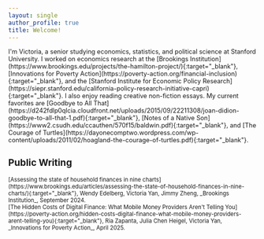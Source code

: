 ```yaml
---
layout: single
author_profile: true
title: Welcome!
---
```

<span style="font-size:0.9em;">
I'm Victoria, a senior studying economics, statistics, and political science at Stanford University. I worked on economics research at the [Brookings Institution](https://www.brookings.edu/projects/the-hamilton-project/){:target="_blank"}, [Innovations for Poverty Action](https://poverty-action.org/financial-inclusion){:target="_blank"}, and the [Stanford Institute for Economic Policy Research](https://siepr.stanford.edu/california-policy-research-initiative-capri){:target="_blank"}. I also enjoy reading creative non-fiction essays. My current favorites are [Goodbye to All That](https://d242fdlp0qlcia.cloudfront.net/uploads/2015/09/22211308/joan-didion-goodbye-to-all-that-1.pdf){:target="_blank"}, [Notes of a Native Son](https://www2.csudh.edu/ccauthen/570f15/baldwin.pdf){:target="_blank"}, and [The Courage of Turtles](https://dayonecomptwo.wordpress.com/wp-content/uploads/2011/02/hoagland-the-courage-of-turtles.pdf){:target="_blank"}. 

## Public Writing
<span style="font-size:0.9em;">
[Assessing the state of household finances in nine charts](https://www.brookings.edu/articles/assessing-the-state-of-household-finances-in-nine-charts/){:target="_blank"}, Wendy Edelberg, Victoria Yan, Jimmy Zheng, _Brookings Institution_, September 2024.<br>
[The Hidden Costs of Digital Finance: What Mobile Money Providers Aren't Telling You](https://poverty-action.org/hidden-costs-digital-finance-what-mobile-money-providers-arent-telling-you){:target="_blank"}, Ria Zapanta, Julia Chen Heigel, Victoria Yan, _Innovations for Poverty Action_, April 2025.


